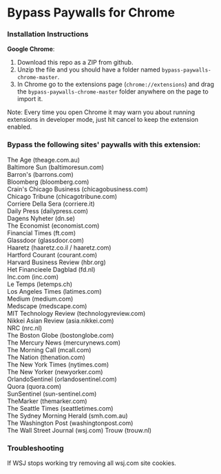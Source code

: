 # Bypass Paywalls for Chrome
### Installation Instructions
**Google Chrome**:
1. Download this repo as a ZIP from github.
1. Unzip the file and you should have a folder named `bypass-paywalls-chrome-master`.
1. In Chrome go to the extensions page (`chrome://extensions`) and drag the `bypass-paywalls-chrome-master` folder anywhere on the page to import it.

Note: Every time you open Chrome it may warn you about running extensions in developer mode, just hit cancel to keep the extension enabled.

### Bypass the following sites' paywalls with this extension:

The Age (theage.com.au)\
Baltimore Sun (baltimoresun.com)\
Barron's (barrons.com)\
Bloomberg (bloomberg.com)\
Crain's Chicago Business (chicagobusiness.com)\
Chicago Tribune (chicagotribune.com)\
Corriere Della Sera (corriere.it)\
Daily Press (dailypress.com)\
Dagens Nyheter (dn.se)\
The Economist (economist.com)\
Financial Times (ft.com)\
Glassdoor (glassdoor.com)\
Haaretz (haaretz.co.il / haaretz.com)\
Hartford Courant (courant.com)\
Harvard Business Review (hbr.org)\
Het Financieele Dagblad (fd.nl)\
Inc.com (inc.com)\
Le Temps (letemps.ch)\
Los Angeles Times (latimes.com)\
Medium (medium.com)\
Medscape (medscape.com)\
MIT Technology Review (technologyreview.com)\
Nikkei Asian Review (asia.nikkei.com)\
NRC (nrc.nl)\
The Boston Globe (bostonglobe.com)\
The Mercury News (mercurynews.com)\
The Morning Call (mcall.com)\
The Nation (thenation.com)\
The New York Times (nytimes.com)\
The New Yorker (newyorker.com)\
OrlandoSentinel (orlandosentinel.com)\
Quora (quora.com)\
SunSentinel (sun-sentinel.com)\
TheMarker (themarker.com)\
The Seattle Times (seattletimes.com)\
The Sydney Morning Herald (smh.com.au)\
The Washington Post (washingtonpost.com)\
The Wall Street Journal (wsj.com)
Trouw (trouw.nl)

### Troubleshooting
If WSJ stops working try removing all wsj.com site cookies.

